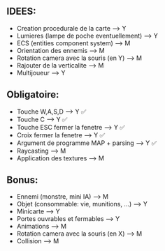 ##		IDEES:

- Creation procedurale de la carte			--> Y
- Lumieres (lampe de poche eventuellement)	--> Y
- ECS (entities component system)			--> M
- Orientation des ennemis					--> M
- Rotation camera avec la souris (en Y)		--> M
- Rajouter de la verticalite				--> M
- Multijoueur								--> Y

##		Obligatoire:

- Touche W,A,S,D						--> Y	✅
- Touche C								--> Y	✅
- Touche ESC fermer la fenetre			--> Y	✅
- Croix fermer la fenetre				--> Y	✅
- Argument de programme MAP + parsing	--> Y	✅
- Raycasting							--> M
- Application des textures				--> M

##		Bonus:

- Ennemi (monstre, mini IA)					--> M
- Objet (consommable: vie, munitions, ...)	--> Y
- Minicarte									--> Y
- Portes ouvrables et fermables				--> Y
- Animations								--> M
- Rotation camera avec la souris (en X)		--> M
- Collision									--> M
